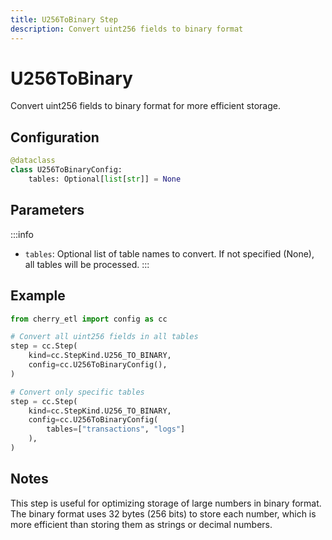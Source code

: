 ```yaml
---
title: U256ToBinary Step
description: Convert uint256 fields to binary format
---
```


# U256ToBinary

Convert uint256 fields to binary format for more efficient storage.

## Configuration

```python
@dataclass
class U256ToBinaryConfig:
    tables: Optional[list[str]] = None
```

## Parameters

:::info
- `tables`: Optional list of table names to convert. If not specified (None), all tables will be processed.
:::

## Example

```python
from cherry_etl import config as cc

# Convert all uint256 fields in all tables
step = cc.Step(
    kind=cc.StepKind.U256_TO_BINARY,
    config=cc.U256ToBinaryConfig(),
)

# Convert only specific tables
step = cc.Step(
    kind=cc.StepKind.U256_TO_BINARY,
    config=cc.U256ToBinaryConfig(
        tables=["transactions", "logs"]
    ),
)
```

## Notes

This step is useful for optimizing storage of large numbers in binary format. The binary format uses 32 bytes (256 bits) to store each number, which is more efficient than storing them as strings or decimal numbers. 